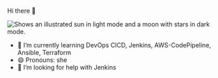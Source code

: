 Hi there 👋

<picture>
  <source media="(prefers-color-scheme: dark)" srcset="https://user-images.githubusercontent.com/25423296/163456776-7f95b81a-f1ed-45f7-b7ab-8fa810d529fa.png">
  <source media="(prefers-color-scheme: light)" srcset="https://user-images.githubusercontent.com/25423296/163456779-a8556205-d0a5-45e2-ac17-42d089e3c3f8.png">
  <img alt="Shows an illustrated sun in light mode and a moon with stars in dark mode." src="https://user-images.githubusercontent.com/25423296/163456779-a8556205-d0a5-45e2-ac17-42d089e3c3f8.png">
</picture>

- 🌱 I’m currently learning DevOps CICD, Jenkins, AWS-CodePipeline, Ansible, Terraform
- 😄 Pronouns: she
- 🤔 I’m looking for help with Jenkins
  
<!--
- I'm currently working on ...
- 👯 I’m looking to collaborate on ...

- 💬 Ask me about ...
- 📫 How to reach me: ...
- ⚡ Fun fact: ...
-->

